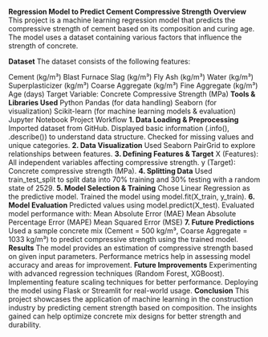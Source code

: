 ****Regression Model to Predict Cement Compressive Strength****
**Overview**
This project is a machine learning regression model that predicts the compressive strength of cement based on its composition and curing age. The model uses a dataset containing various factors that influence the strength of concrete.

**Dataset**
The dataset consists of the following features:

Cement (kg/m³)
Blast Furnace Slag (kg/m³)
Fly Ash (kg/m³)
Water (kg/m³)
Superplasticizer (kg/m³)
Coarse Aggregate (kg/m³)
Fine Aggregate (kg/m³)
Age (days)
Target Variable: Concrete Compressive Strength (MPa)
**Tools & Libraries Used**
Python
Pandas (for data handling)
Seaborn (for visualization)
Scikit-learn (for machine learning models & evaluation)
Jupyter Notebook
Project Workflow
**1. Data Loading & Preprocessing**
Imported dataset from GitHub.
Displayed basic information (.info(), .describe()) to understand data structure.
Checked for missing values and unique categories.
**2. Data Visualization**
Used Seaborn PairGrid to explore relationships between features.
**3. Defining Features & Target**
X (Features): All independent variables affecting compressive strength.
y (Target): Concrete compressive strength (MPa).
**4. Splitting Data**
Used train_test_split to split data into 70% training and 30% testing with a random state of 2529.
**5. Model Selection & Training**
Chose Linear Regression as the predictive model.
Trained the model using model.fit(X_train, y_train).
**6. Model Evaluation**
Predicted values using model.predict(X_test).
Evaluated model performance with:
Mean Absolute Error (MAE)
Mean Absolute Percentage Error (MAPE)
Mean Squared Error (MSE)
**7. Future Predictions**
Used a sample concrete mix (Cement = 500 kg/m³, Coarse Aggregate = 1033 kg/m³) to predict compressive strength using the trained model.
**Results**
The model provides an estimation of compressive strength based on given input parameters.
Performance metrics help in assessing model accuracy and areas for improvement.
**Future Improvements**
Experimenting with advanced regression techniques (Random Forest, XGBoost).
Implementing feature scaling techniques for better performance.
Deploying the model using Flask or Streamlit for real-world usage.
**Conclusion**
This project showcases the application of machine learning in the construction industry by predicting cement strength based on composition. The insights gained can help optimize concrete mix designs for better strength and durability.

